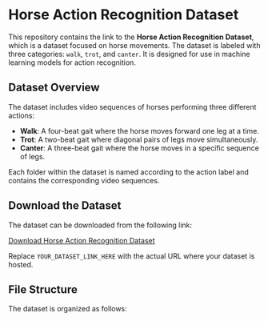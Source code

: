 # Horse Action Recognition Dataset

This repository contains the link to the **Horse Action Recognition Dataset**, which is a dataset focused on horse movements. The dataset is labeled with three categories: `walk`, `trot`, and `canter`. It is designed for use in machine learning models for action recognition.

## Dataset Overview

The dataset includes video sequences of horses performing three different actions:

- **Walk**: A four-beat gait where the horse moves forward one leg at a time.
- **Trot**: A two-beat gait where diagonal pairs of legs move simultaneously.
- **Canter**: A three-beat gait where the horse moves in a specific sequence of legs.

Each folder within the dataset is named according to the action label and contains the corresponding video sequences.

## Download the Dataset

The dataset can be downloaded from the following link:

[Download Horse Action Recognition Dataset](YOUR_DATASET_LINK_HERE)

Replace `YOUR_DATASET_LINK_HERE` with the actual URL where your dataset is hosted.

## File Structure

The dataset is organized as follows:
